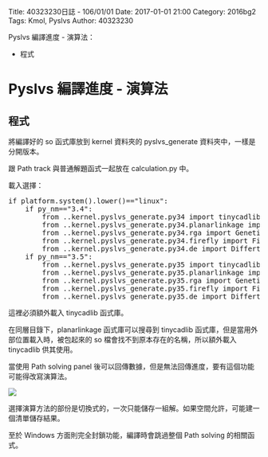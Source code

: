 Title: 40323230日誌 - 106/01/01
Date: 2017-01-01 21:00
Category: 2016bg2
Tags: Kmol, Pyslvs
Author: 40323230

Pyslvs 編譯進度 - 演算法：

* 程式

<!-- PELICAN_END_SUMMARY -->

Pyslvs 編譯進度 - 演算法
===

程式
---

將編譯好的 so 函式庫放到 kernel 資料夾的 pyslvs_generate 資料夾中，一樣是分開版本。

跟 Path track 與普通解題函式一起放在 calculation.py 中。

載入選擇：

<pre class="brush: python">
if platform.system().lower()=="linux":
    if py_nm=="3.4":
        from ..kernel.pyslvs_generate.py34 import tinycadlib
        from ..kernel.pyslvs_generate.py34.planarlinkage import build_planar
        from ..kernel.pyslvs_generate.py34.rga import Genetic
        from ..kernel.pyslvs_generate.py34.firefly import Firefly
        from ..kernel.pyslvs_generate.py34.de import DiffertialEvolution
    if py_nm=="3.5":
        from ..kernel.pyslvs_generate.py35 import tinycadlib
        from ..kernel.pyslvs_generate.py35.planarlinkage import build_planar
        from ..kernel.pyslvs_generate.py35.rga import Genetic
        from ..kernel.pyslvs_generate.py35.firefly import Firefly
        from ..kernel.pyslvs_generate.py35.de import DiffertialEvolution
</pre>

這裡必須額外載入 tinycadlib 函式庫。

在同層目錄下，planarlinkage 函式庫可以搜尋到 tinycadlib 函式庫，但是當用外部位置載入時，被包起來的 so 檔會找不到原本存在的名稱，所以額外載入 tinycadlib 供其使用。

當使用 Path solving panel 後可以回傳數據，但是無法回傳進度，要有這個功能可能得改寫演算法。

![](https://raw.githubusercontent.com/coursemdetw/project_site_files/gh-pages/files/2016spring/g2/Python_solvespace/0101_01.jpg)

選擇演算方法的部份是切換式的，一次只能儲存一組解。如果空間允許，可能建一個清單儲存結果。

至於 Windows 方面則完全封鎖功能，編譯時會跳過整個 Path solving 的相關函式。